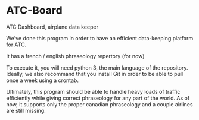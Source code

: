 # ATC-Board
ATC Dashboard, airplane data keeper

We've done this program in order to have an efficient data-keeping platform for ATC.

It has a french / english phraseology repertory (for now)

To execute it, you will need python 3, the main language of the repository.
Ideally, we also recommand that you install Git in order to be able to pull once a week using a crontab.

Ultimately, this program should be able to handle heavy loads of traffic efficiently while giving correct phraseology for any part of the world.
As of now, it supports only the proper canadian phraseology and a couple airlines are still missing. 

